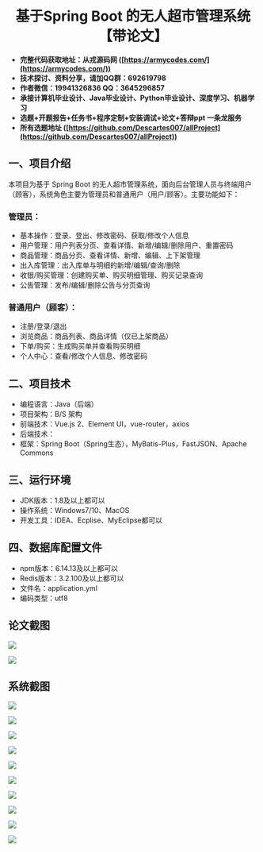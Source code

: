 <h1 align="center">基于Spring Boot 的无人超市管理系统【带论文】</h1></p>

- <b>完整代码获取地址：从戎源码网 ([https://armycodes.com/](https://armycodes.com/))</b>
- <b>技术探讨、资料分享，请加QQ群：692619798</b>
- <b>作者微信：19941326836  QQ：3645296857</b>
- <b>承接计算机毕业设计、Java毕业设计、Python毕业设计、深度学习、机器学习</b>
- <b>选题+开题报告+任务书+程序定制+安装调试+论文+答辩ppt 一条龙服务</b>
- <b>所有选题地址 ([https://github.com/Descartes007/allProject](https://github.com/Descartes007/allProject)) </b>

## 一、项目介绍

本项目为基于 Spring Boot 的无人超市管理系统，面向后台管理人员与终端用户（顾客），系统角色主要为管理员和普通用户（用户/顾客）。主要功能如下：
### 管理员：
- 基本操作：登录、登出、修改密码、获取/修改个人信息
- 用户管理：用户列表分页、查看详情、新增/编辑/删除用户、重置密码
- 商品管理：商品分页、查看详情、新增、编辑、上下架管理
- 出入库管理：出入库单与明细的新增/编辑/查询/删除
- 收银/购买管理：创建购买单、购买明细管理、购买记录查询
- 公告管理：发布/编辑/删除公告与分页查询
### 普通用户（顾客）：
- 注册/登录/退出
- 浏览商品：商品列表、商品详情（仅已上架商品）
- 下单/购买：生成购买单并查看购买明细
- 个人中心：查看/修改个人信息、修改密码

## 二、项目技术

- 编程语言：Java（后端）
- 项目架构：B/S 架构
- 前端技术：Vue.js 2、Element UI，vue-router，axios
- 后端技术：
- 框架：Spring Boot（Spring生态），MyBatis-Plus，FastJSON、Apache Commons


## 三、运行环境

- JDK版本：1.8及以上都可以
- 操作系统：Windows7/10、MacOS
- 开发工具：IDEA、Ecplise、MyEclipse都可以

## 四、数据库配置文件

- npm版本：6.14.13及以上都可以
- Redis版本：3.2.100及以上都可以
- 文件名：application.yml
- 编码类型：utf8

## 论文截图

![](screenshot/1.png)

![](screenshot/2.png)

## 系统截图

![](screenshot/3.png)

![](screenshot/4.png)

![](screenshot/5.png)

![](screenshot/6.png)

![](screenshot/7.png)

![](screenshot/8.png)

![](screenshot/9.png)

![](screenshot/10.png)

![](screenshot/11.png)

![](screenshot/12.png)
